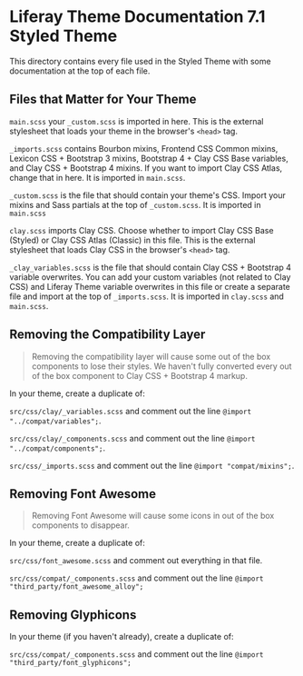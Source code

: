 # Liferay Theme Documentation 7.1 Styled Theme

This directory contains every file used in the Styled Theme with some documentation at the top of each file.

## Files that Matter for Your Theme

`main.scss` your `_custom.scss` is imported in here. This is the external stylesheet that loads your theme in the browser's `<head>` tag.

`_imports.scss` contains Bourbon mixins, Frontend CSS Common mixins, Lexicon CSS + Bootstrap 3 mixins, Bootstrap 4 + Clay CSS Base variables, and Clay CSS + Bootstrap 4 mixins. If you want to import Clay CSS Atlas, change that in here. It is imported in `main.scss`.

`_custom.scss` is the file that should contain your theme's CSS. Import your mixins and Sass partials at the top of `_custom.scss`. It is imported in `main.scss`

`clay.scss` imports Clay CSS. Choose whether to import Clay CSS Base (Styled) or Clay CSS Atlas (Classic) in this file. This is the external stylesheet that loads Clay CSS in the browser's `<head>` tag.

`_clay_variables.scss` is the file that should contain Clay CSS + Bootstrap 4 variable overwrites. You can add your custom variables (not related to Clay CSS) and Liferay Theme variable overwrites in this file or create a separate file and import at the top of `_imports.scss`. It is imported in `clay.scss` and `main.scss`.

## Removing the Compatibility Layer

> Removing the compatibility layer will cause some out of the box components to lose their styles. We haven't fully converted every out of the box component to Clay CSS + Bootstrap 4 markup.

In your theme, create a duplicate of:

`src/css/clay/_variables.scss` and comment out the line `@import "../compat/variables";`.

`src/css/clay/_components.scss` and comment out the line `@import "../compat/components";`.

`src/css/_imports.scss` and comment out the line `@import "compat/mixins";`.

## Removing Font Awesome

> Removing Font Awesome will cause some icons in out of the box components to disappear.

In your theme, create a duplicate of:

`src/css/font_awesome.scss` and comment out everything in that file.

`src/css/compat/_components.scss` and comment out the line `@import "third_party/font_awesome_alloy";`

## Removing Glyphicons

In your theme (if you haven't already), create a duplicate of:

`src/css/compat/_components.scss` and comment out the line `@import "third_party/font_glyphicons";`